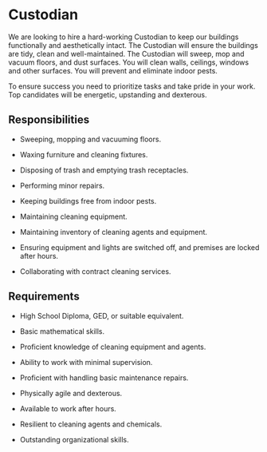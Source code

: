 # Custodian

We are looking to hire a hard-working Custodian to keep our buildings functionally and aesthetically intact. The Custodian will ensure the buildings are tidy, clean and well-maintained. The Custodian will sweep, mop and vacuum floors, and dust surfaces. You will clean walls, ceilings, windows and other surfaces. You will prevent and eliminate indoor pests.

To ensure success you need to prioritize tasks and take pride in your work. Top candidates will be energetic, upstanding and dexterous.

## Responsibilities

* Sweeping, mopping and vacuuming floors.

* Waxing furniture and cleaning fixtures.

* Disposing of trash and emptying trash receptacles.

* Performing minor repairs.

* Keeping buildings free from indoor pests.

* Maintaining cleaning equipment.

* Maintaining inventory of cleaning agents and equipment.

* Ensuring equipment and lights are switched off, and premises are locked after hours.

* Collaborating with contract cleaning services.

## Requirements

* High School Diploma, GED, or suitable equivalent.

* Basic mathematical skills.

* Proficient knowledge of cleaning equipment and agents.

* Ability to work with minimal supervision.

* Proficient with handling basic maintenance repairs.

* Physically agile and dexterous.

* Available to work after hours.

* Resilient to cleaning agents and chemicals.

* Outstanding organizational skills.

